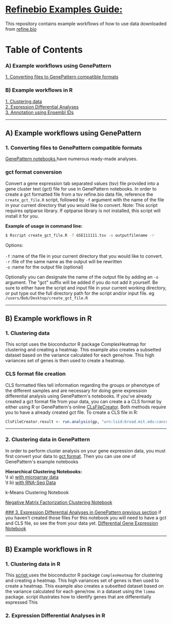 # <u>Refinebio Examples Guide: </u> 
This repository contains example workflows of how to use data downloaded 
from <a href="refine.bio.org"> refine.bio </a>

# Table of Contents

### A) Example workflows using GenePattern 
  <a href="#convertfiles"> 1. Converting files to GenePattern compatible formats</a>  
  
### B) Example workflows in R 
  <a href="#cluster">1. Clustering data</a>  
  <a href="#diffexp">2. Expression Differential Analyses</a>  
  <a href="#ensemblannot">3. Annotation using Ensembl IDs</a>  

---
## A) Example workflows using GenePattern 
### 1. Converting files to GenePattern compatible formats 
 <a name="convertfiles"></a> 
<a href="http://genepattern-notebook.org/example-notebooks/"> GenePattern 
notebooks </a> have numerous ready-made analyses. 

### gct format conversion
Convert a gene expression tab separated values (tsv) file provided 
into a gene cluster text (gct) file for use in GenePattern notebooks. 
In order to create a gct formatted file from a tsv refine.bio data file, 
reference the `create_gct_file.R` script, followed by `-f` argument with the name 
of the file in your current directory that you would like to convert. 
Note: This script requires optparse library. If optparse library is not 
installed, this script will install it for you. 

<b>Example of usage in command line:</b>  
 ```bash
 $ Rscript create_gct_file.R -f GSE111111.tsv -o outputfilename -r
 ```

Options:<br></br>
`-f` :name of the file in your current directory that you would like to convert.  
`-r` :file of the same name as the output will be rewritten  
`-o` :name for the output file (optional)  

Optionally you can designate the name of the output file by adding an `-o`
argument. 
The "gct" suffix will be added if you do not add it yourself. 
Be sure to either have the script and input file in your current working 
directory, or put type out the full directory path for the script and/or input
file. eg `/users/Bob/Desktop/create_gct_file.R`

***
## B) Example workflows in R

### 1. Clustering data 
<a name="cluster"></a> 
This script uses the bioconductor R package ComplexHeatmap for clustering and 
creating a heatmap. 
This example also creates a subsetted dataset based on the variance calculated
for each gene/row.
This high variances set of genes is then used to create a heatmap. 

### CLS format file creation
CLS formatted files tell information regarding the groups or phenotype of the 
different samples and are necessary for doing gene expression differential 
analysis using GenePattern's notebooks. If you've already created a gct format 
file from your data, you can create a a CLS format by either using R or 
GenePattern's online 
<a href="http://genepattern.broadinstitute.org/gp/pages/index.jsf?lsid=urn:lsid:broad.mit.edu:cancer.software.genepattern.module.visualizer:00261:3">CLsFileCreator</a>. 
Both methods require you to have a already created gct file.
To create a CLS file in R: 

```r
ClsFileCreator.result <- run.analysis(gp, "urn:lsid:broad.mit.edu:cancer.software.genepattern.module.visualizer:00261:3", input.file="GSE11111.gct")
```
---
### 2. Clustering data in GenePattern
 <a name="gpcluster"></a> 
In order to perform cluster analysis on your gene expression data, you must 
first convert your data to <a href="#convertfiles">gct format</a>. Then you can 
use one of GenePattern's example notebooks

<b> Hierarchical Clustering Notebooks: </b>  
\t    a) <a href="https://notebook.genepattern.org/services/sharing/notebooks/23/preview/">
with microarray data</a>  
\t    b) <a href="https://notebook.genepattern.org/services/sharing/notebooks/24/preview/">
with RNA-Seq Data</a>  
      
k-Means Clustering Notebook</a>  
<a href="https://notebook.genepattern.org/services/sharing/notebooks/25/preview/">
  
Negative Matrix Factorization Clustering Notebook</a>  

<a href="https://notebook.genepattern.org/services/sharing/notebooks/26/preview/">
### 3. Expression Differential Analyses in GenePattern
 <a name="gpdiffexp"></a> 
 <a href="#convertfiles">previous section</a> if you haven't created those files
 For this notebook you will need to have a gct and CLS file, so see the 
 from your data yet. 
 <a href="https://notebook.genepattern.org/services/sharing/notebooks/22/preview/">
 Differential Gene Expression Notebook </a>
 
***
## B) Example workflows in R
### 1. Clustering data in R

<a name="cluster"></a> 
This <a href="https://github.com/AlexsLemonade/refinebio-examples/blob/master/clustering_example.html">
script </a> uses the bioconductor R package `ComplexHeatmap` for clustering and 
creating a heatmap. 
This high variances set of genes is then used to create a heatmap. 
This example also creates a subsetted dataset based on the variance calculated
for each gene/row.
in a dataset using the `limma` package.
script </a> illustrates how to identify genes that are differentially expressed 
This  <a href="https://github.com/AlexsLemonade/refinebio-examples/blob/master/gene_DE.html"> 
<a name="diffexp"></a> 
### 2. Expression Differential Analyses in R
